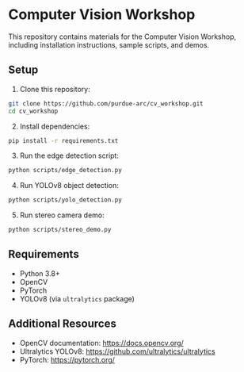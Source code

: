 
# Computer Vision Workshop

This repository contains materials for the Computer Vision Workshop, including installation instructions, sample scripts, and demos.

## Setup

1. Clone this repository:
```bash
git clone https://github.com/purdue-arc/cv_workshop.git
cd cv_workshop
```

2. Install dependencies:
```bash
pip install -r requirements.txt
```

3. Run the edge detection script:
```bash
python scripts/edge_detection.py
```

4. Run YOLOv8 object detection:
```bash
python scripts/yolo_detection.py
```

5. Run stereo camera demo:
```bash
python scripts/stereo_demo.py
```

## Requirements
- Python 3.8+
- OpenCV
- PyTorch
- YOLOv8 (via `ultralytics` package)

## Additional Resources
- OpenCV documentation: https://docs.opencv.org/
- Ultralytics YOLOv8: https://github.com/ultralytics/ultralytics
- PyTorch: https://pytorch.org/